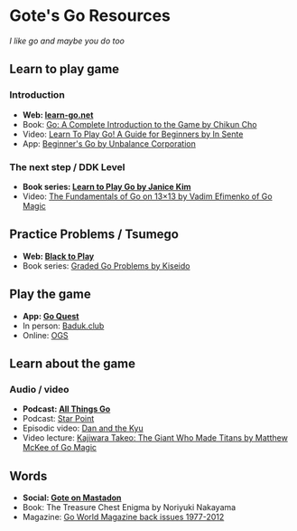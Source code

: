 # Gote's Go Resources

*I like go and maybe you do too*

## Learn to play game

### Introduction

- **Web: [learn-go.net](https://www.learn-go.net/)**
- Book: [Go: A Complete Introduction to the Game by Chikun Cho](https://www.biblio.com/9784906574506)
- Video: [Learn To Play Go! A Guide for Beginners by In Sente](https://www.youtube.com/watch?v=xMshtO8h7RU)
- App: [Beginner's Go by Unbalance Corporation](http://itunes.apple.com/us/app/id381699789?mt=8)

### The next step / DDK Level

- **Book series: [Learn to Play Go by Janice Kim](https://www.biblio.com/9781453632895)**
- Video: [The Fundamentals of Go on 13×13 by Vadim Efimenko of Go Magic](https://gomagic.org/courses/the-fundamentals-of-go-on-13x13/)

## Practice Problems / Tsumego

- **Web: [Black to Play](https://blacktoplay.com/)**
- Book series: [Graded Go Problems by Kiseido](https://www.biblio.com/book/graded-go-problems-beginners-introductory-problems/d/1518181143)

## Play the game

- **App: [Go Quest](https://apps.apple.com/us/app/goquest/id834841918)**
- In person: [Baduk.club](https://baduk.club/welcome)
- Online: [OGS](https://online-go.com/)

## Learn about the game

### Audio / video

- **Podcast: [All Things Go](https://allthingsgogame.alitu.com/)**
- Podcast: [Star Point](https://starpointbaduk.com/)
- Episodic video: [Dan and the Kyu](https://www.youtube.com/@DanandtheKyu)
- Video lecture: [Kajiwara Takeo: The Giant Who Made Titans by Matthew McKee of Go Magic](https://gomagic.org/courses/kajiwara-takeo/)

## Words

- **Social: [Gote on Mastadon](https://social.seattle.wa.us/home)**
- Book: The Treasure Chest Enigma by Noriyuki Nakayama
- Magazine: [Go World Magazine back issues 1977-2012](https://kiseidodigital.gumroad.com/l/gwa)
